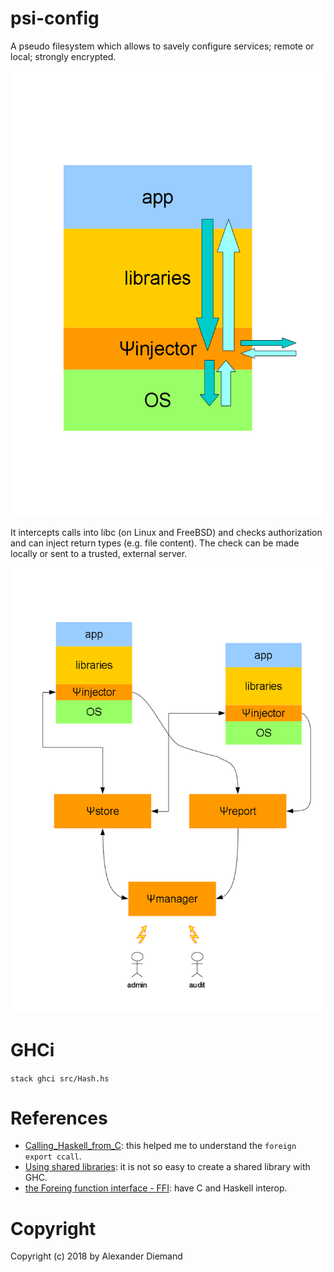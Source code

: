 # psi-config
A pseudo filesystem which allows to savely configure services; remote or local; strongly encrypted.

![intercept calls](https://github.com/CodiePP/psi-config/raw/master/doc/psi-injector.png)

It intercepts calls into libc (on Linux and FreeBSD) and checks authorization and can inject return types (e.g. file content). The check can be made locally or sent to a trusted, external server. 


![overview](https://github.com/CodiePP/psi-config/raw/master/doc/psi-overview.png)


# GHCi

```stack ghci src/Hash.hs```


# References
* [Calling_Haskell_from_C](https://wiki.haskell.org/Calling_Haskell_from_C): this helped me to understand the ``foreign export ccall``.
* [Using shared libraries](https://downloads.haskell.org/~ghc/latest/docs/html/users_guide/shared_libs.html): it is not so easy to create a shared library with GHC.
* [the Foreing function interface - FFI](https://downloads.haskell.org/~ghc/latest/docs/html/users_guide/ffi-chap.html): have C and Haskell interop.


# Copyright
Copyright (c) 2018 by Alexander Diemand

